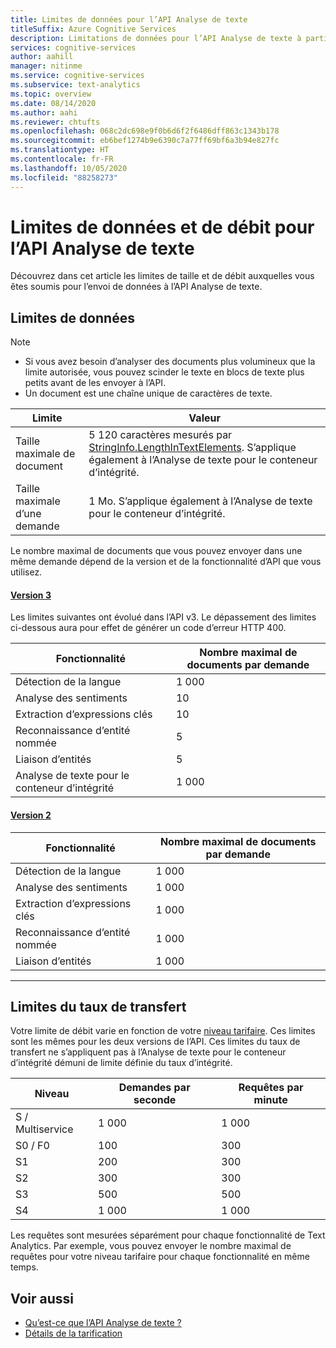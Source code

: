 ```yaml
---
title: Limites de données pour l’API Analyse de texte
titleSuffix: Azure Cognitive Services
description: Limitations de données pour l’API Analyse de texte à partir d’Azure Cognitive Services.
services: cognitive-services
author: aahill
manager: nitinme
ms.service: cognitive-services
ms.subservice: text-analytics
ms.topic: overview
ms.date: 08/14/2020
ms.author: aahi
ms.reviewer: chtufts
ms.openlocfilehash: 068c2dc698e9f0b6d6f2f6486dff863c1343b178
ms.sourcegitcommit: eb6bef1274b9e6390c7a77ff69bf6a3b94e827fc
ms.translationtype: HT
ms.contentlocale: fr-FR
ms.lasthandoff: 10/05/2020
ms.locfileid: "88258273"
---
```

# <a name="data-and-rate-limits-for-the-text-analytics-api"></a>Limites de données et de débit pour l’API Analyse de texte
<a name="data-limits"></a>

Découvrez dans cet article les limites de taille et de débit auxquelles vous êtes soumis pour l’envoi de données à l’API Analyse de texte. 

## <a name="data-limits"></a>Limites de données

> [!NOTE]
> * Si vous avez besoin d’analyser des documents plus volumineux que la limite autorisée, vous pouvez scinder le texte en blocs de texte plus petits avant de les envoyer à l’API. 
> * Un document est une chaîne unique de caractères de texte.  

| Limite | Valeur |
|------------------------|---------------|
| Taille maximale de document | 5 120 caractères mesurés par [StringInfo.LengthInTextElements](https://docs.microsoft.com/dotnet/api/system.globalization.stringinfo.lengthintextelements). S’applique également à l’Analyse de texte pour le conteneur d’intégrité. |
| Taille maximale d’une demande | 1 Mo. S’applique également à l’Analyse de texte pour le conteneur d’intégrité. |

Le nombre maximal de documents que vous pouvez envoyer dans une même demande dépend de la version et de la fonctionnalité d’API que vous utilisez.

#### <a name="version-3"></a>[Version 3](#tab/version-3)

Les limites suivantes ont évolué dans l’API v3. Le dépassement des limites ci-dessous aura pour effet de générer un code d’erreur HTTP 400.


| Fonctionnalité | Nombre maximal de documents par demande | 
|----------|-----------|
| Détection de la langue | 1 000 |
| Analyse des sentiments | 10 |
| Extraction d’expressions clés | 10 |
| Reconnaissance d’entité nommée | 5 |
| Liaison d’entités | 5 |
| Analyse de texte pour le conteneur d’intégrité | 1 000 |
#### <a name="version-2"></a>[Version 2](#tab/version-2)

| Fonctionnalité | Nombre maximal de documents par demande | 
|----------|-----------|
| Détection de la langue | 1 000 |
| Analyse des sentiments | 1 000 |
| Extraction d’expressions clés | 1 000 |
| Reconnaissance d’entité nommée | 1 000 |
| Liaison d’entités | 1 000 |

---

## <a name="rate-limits"></a>Limites du taux de transfert

Votre limite de débit varie en fonction de votre [niveau tarifaire](https://azure.microsoft.com/pricing/details/cognitive-services/text-analytics/). Ces limites sont les mêmes pour les deux versions de l’API. Ces limites du taux de transfert ne s’appliquent pas à l’Analyse de texte pour le conteneur d’intégrité démuni de limite définie du taux d’intégrité.

| Niveau          | Demandes par seconde | Requêtes par minute |
|---------------|---------------------|---------------------|
| S / Multiservice | 1 000                | 1 000                |
| S0 / F0         | 100                 | 300                 |
| S1            | 200                 | 300                 |
| S2            | 300                 | 300                 |
| S3            | 500                 | 500                 |
| S4            | 1 000                | 1 000                |

Les requêtes sont mesurées séparément pour chaque fonctionnalité de Text Analytics. Par exemple, vous pouvez envoyer le nombre maximal de requêtes pour votre niveau tarifaire pour chaque fonctionnalité en même temps.  


## <a name="see-also"></a>Voir aussi

* [Qu’est-ce que l’API Analyse de texte ?](../overview.md)
* [Détails de la tarification](https://azure.microsoft.com/pricing/details/cognitive-services/text-analytics/)
